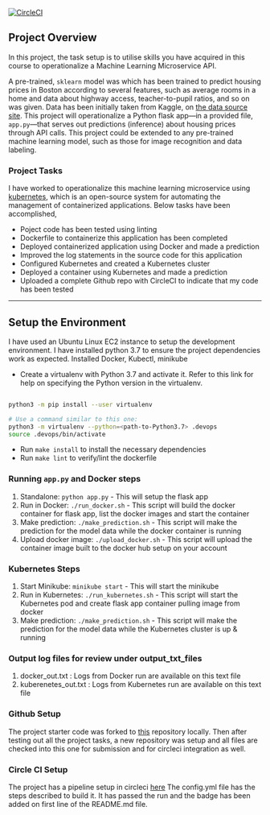 [![CircleCI](https://dl.circleci.com/status-badge/img/gh/roshini777/Operationalise_ML_MicroService_API/tree/main.svg?style=svg)](https://dl.circleci.com/status-badge/redirect/gh/roshini777/Operationalise_ML_MicroService_API/tree/main)

## Project Overview

In this project, the task setup is to utilise skills you have acquired in this course to operationalize a Machine Learning Microservice API. 

A pre-trained, `sklearn` model was which has been trained to predict housing prices in Boston according to several features, such as average rooms in a home and data about highway access, teacher-to-pupil ratios, and so on was given. Data has been initially taken from Kaggle, on [the data source site](https://www.kaggle.com/c/boston-housing). This project will operationalize a Python flask app—in a provided file, `app.py`—that serves out predictions (inference) about housing prices through API calls. This project could be extended to any pre-trained machine learning model, such as those for image recognition and data labeling.

### Project Tasks

I have worked to operationalize this machine learning microservice using [kubernetes](https://kubernetes.io/), which is an open-source system for automating the management of containerized applications. Below tasks have been accomplished, 

* Poject code has been tested using linting
* Dockerfile to containerize this application has been completed
* Deployed containerized application using Docker and made a prediction
* Improved the log statements in the source code for this application
* Configured Kubernetes and created a Kubernetes cluster
* Deployed a container using Kubernetes and made a prediction
* Uploaded a complete Github repo with CircleCI to indicate that my code has been tested


---

## Setup the Environment

I have used an Ubuntu Linux EC2 instance to setup the development environment. I have installed python 3.7 to ensure the project dependencies work as expected. Installed Docker, Kubectl, minikube

* Create a virtualenv with Python 3.7 and activate it. Refer to this link for help on specifying the Python version in the virtualenv. 
```bash

python3 -m pip install --user virtualenv

# Use a command similar to this one:
python3 -m virtualenv --python=<path-to-Python3.7> .devops
source .devops/bin/activate
```
* Run `make install` to install the necessary dependencies
* Run `make lint` to verify/lint the dockerfile

### Running `app.py` and Docker steps

1. Standalone:  `python app.py` - This will setup the flask app
2. Run in Docker:  `./run_docker.sh` - This script will build the docker container for flask app, list the docker images and start the container
3. Make prediction: `./make_prediction.sh` - This script will make the prediction for the model data while the docker container is running
4. Upload docker image: `./upload_docker.sh` - This script will upload the container image built to the docker hub setup on your account


### Kubernetes Steps

1. Start Minikube:  `minikube start` - This will start the minikube
2. Run in Kubernetes:  `./run_kubernetes.sh` - This script will start the Kubernetes pod and create flask app container pulling image from docker
3. Make prediction: `./make_prediction.sh` - This script will make the prediction for the model data  while the Kubernetes cluster is up & running

### Output log files for review under output_txt_files

1. docker_out.txt :  Logs from Docker run are available on this text file
2. kuberenetes_out.txt : Logs from Kubernetes run are available on this text file

### Github Setup

The project starter code was forked to [this](https://github.com/roshini777/DevOps_Microservices) repository locally. Then after testing out all the project tasks, a new repository was setup and all files are checked into this one for submission and for circleci integration as well. 

### Circle CI Setup

The project has a pipeline setup in circleci [here](https://app.circleci.com/pipelines/github/roshini777/Operationalise_ML_MicroService_API?filter=all) The config.yml file has the steps described to build it. It has passed the run and the badge has been added on first line of the README.md file. 


